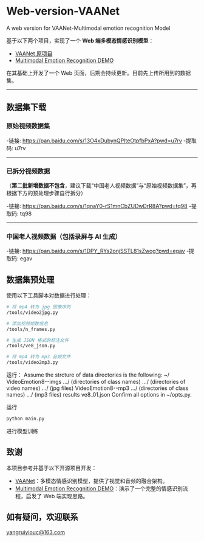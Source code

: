 # Web-version-VAANet
A web version for VAANet-Multimodal emotion recognition Model

基于以下两个项目，实现了一个 **Web 端多模态情感识别模型**：

- [VAANet 原项目](https://github.com/maysonma/VAANet)  
- [Multimodal Emotion Recognition DEMO](https://github.com/Robin-WZQ/multimodal-emotion-recognition-DEMO)

在其基础上开发了一个 Web 页面，后期会持续更新。目前先上传所用到的数据集。


---

## 数据集下载

### 原始视频数据集

-链接: https://pan.baidu.com/s/13O4xDubynQPlteOtpfbPxA?pwd=u7rv
-提取码: u7rv 

---

### 已拆分视频数据  
（**第二批新增数据不包含**，建议下载“中国老人视频数据”与“原始视频数据集”，再根据下方的预处理步骤自行拆分）

-链接: https://pan.baidu.com/s/1qnaY0-rS1mnCbZUDwDrR8A?pwd=tq98
-提取码: tq98 

---

### 中国老人视频数据（包括录屏与 AI 生成）

-链接: https://pan.baidu.com/s/1DPY_RYs2onjSSTL81sZwog?pwd=egav
-提取码: egav 

## 数据集预处理

使用以下工具脚本对数据进行处理：

```bash
# 将 mp4 转为 jpg 图像序列
/tools/video2jpg.py

# 添加视频帧数信息
/tools/n_frames.py

# 生成 JSON 格式的标注文件
/tools/ve8_json.py

# 将 mp4 转为 mp3 音频文件
/tools/video2mp3.py
```

运行：
Assume the strcture of data directories is the following:
~/
  VideoEmotion8--imgs
    .../ (directories of class names)
      .../ (directories of video names)
        .../ (jpg files)
  VideoEmotion8--mp3
    .../ (directories of class names)
      .../ (mp3 files)
  results
  ve8_01.json
Confirm all options in ~/opts.py.

运行
```bash
python main.py
```
进行模型训练


## 致谢

本项目参考并基于以下开源项目开发：

- [VAANet](https://github.com/maysonma/VAANet)：多模态情感识别模型，提供了视觉和音频的融合架构。
- [Multimodal Emotion Recognition DEMO](https://github.com/Robin-WZQ/multimodal-emotion-recognition-DEMO)：演示了一个完整的情感识别流程，启发了 Web 端实现思路。

## 如有疑问，欢迎联系
yangruiyiouc@163.com
